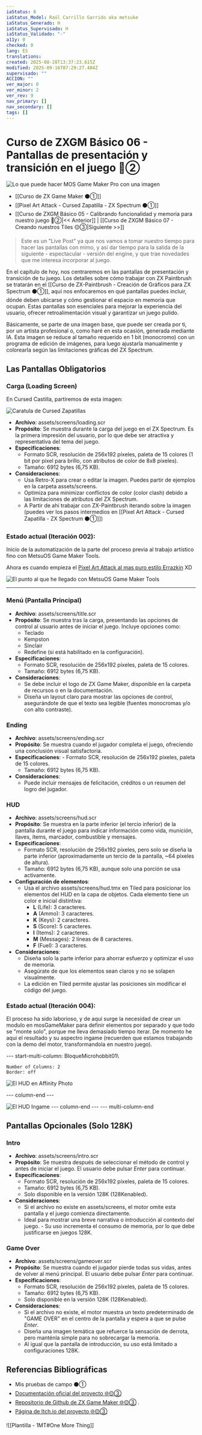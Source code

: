```yaml
---
iaStatus: 8
iaStatus_Model: Raúl Carrillo Garrido aka metsuke
iaStatus_Generado: H
iaStatus_Supervisado: H
iaStatus_Validado: "-"
a11y: 0
checked: 0
lang: ES
translations:
created: 2025-08-28T13:37:23.615Z
modified: 2025-09-16T07:29:27.404Z
supervisado: ""
ACCION: ""
ver_major: 0
ver_minor: 2
ver_rev: 9
nav_primary: []
nav_secondary: []
tags: []
---
```

# Curso de ZXGM Básico 06 - Pantallas de presentación y transición en el juego 🔴②


![Lo que puede hacer MOS Game Maker Pro con una imagen](_resources/3b19842721da123761bcb57d9b51222a_MD5.jpeg)

* [[Curso de ZX Game Maker ⚫①]]
* [[Pixel Art Attack - Cursed Zapatilla - ZX Spectrum ⚫①]]
* [[Curso de ZXGM Básico 05 - Calibrando funcionalidad y memoria para nuestro juego 🔴②|<< Anterior]] | [[Curso de ZXGM Básico 07 - Creando nuestros Tiles 🟡③|Siguiente >>]]

> Este es un "Live Post" ya que nos vamos a tomar nuestro tiempo para hacer las pantallas con mimo, y así dar tiempo para la salida de la siguiente - espectacular - versión del engine, y que trae novedades que me interesa incorporar al juego.

En el capítulo de hoy, nos centraremos en las pantallas de presentación y transición de tu juego. Los detalles sobre cómo trabajar con ZX Paintbrush se tratarán en el [[Curso de ZX-Paintbrush - Creación de Gráficos para ZX Spectrum  ⚫①]], aquí nos enfocaremos en qué pantallas puedes incluir, dónde deben ubicarse y cómo gestionar el espacio en memoria que ocupan. Estas pantallas son esenciales para mejorar la experiencia del usuario, ofrecer retroalimentación visual y garantizar un juego pulido.

Básicamente, se parte de una imagen base, que puede ser creada por ti, por un artista profesional o, como haré en esta ocasión, generada mediante IA. Esta imagen se reduce al tamaño requerido en 1 bit (monocromo) con un programa de edición de imágenes, para luego ajustarla manualmente y colorearla según las limitaciones gráficas del ZX Spectrum.
## Las Pantallas Obligatorios

### Carga (Loading Screen)

En Cursed Castilla, partiremos de esta imagen:

![Caratula de Cursed Zapatillas](PublicBrain/_resources/33d90a6b2fb87f43d9c3829c4f53814e_MD5.jpg)

- **Archivo**: assets/screens/loading.scr    
- **Propósito**: Se muestra durante la carga del juego en el ZX Spectrum. Es la primera impresión del usuario, por lo que debe ser atractiva y representativa del tema del juego.
- **Especificaciones**:
	- Formato SCR, resolución de 256x192 píxeles, paleta de 15 colores (1 bit por píxel para brillo, con atributos de color de 8x8 píxeles).
	- Tamaño: 6912 bytes (6,75 KB).
- **Consideraciones**:  
    - Usa Retro-X para crear o editar la imagen. Puedes partir de ejemplos en la carpeta assets/screens.       
    - Optimiza para minimizar conflictos de color (color clash) debido a las limitaciones de atributos del ZX Spectrum.
    - A Partir de ahí trabajar con ZX-Paintbrush iterando sobre la imagen (puedes ver los pasos intermedios en [[Pixel Art Attack - Cursed Zapatilla - ZX Spectrum ⚫①]])

### Estado actual (Iteración 002):

Inicio de la automatización de la parte del proceso previa al trabajo artístico fino con MetsuOS Game Maker Tools.

Ahora es cuando empieza el [Pixel Art Attack al mas puro estilo Errazkin](https://youtu.be/r_t6IBm8-Ac?si=bB0Ae1R50DPvP5eQ) XD

![El punto al que he llegado con MetsuOS Game Maker Tools](PublicBrain/_resources/f1139e8c8ab76b7f55c6cc2f25dd559e_MD5.jpeg)

---
### Menú (Pantalla Principal)

- **Archivo**: assets/screens/title.scr
- **Propósito**: Se muestra tras la carga, presentando las opciones de control al usuario antes de iniciar el juego. Incluye opciones como:
    - Teclado        
    - Kempston        
    - Sinclair        
    - Redefine (si está habilitado en la configuración).
- **Especificaciones**:
    - Formato SCR, resolución de 256x192 píxeles, paleta de 15 colores.
    - Tamaño: 6912 bytes (6,75 KB).
- **Consideraciones**:
	- Se debe incluir el logo de ZX Game Maker, disponible en la carpeta de recursos o en la documentación.
    - Diseña un layout claro para mostrar las opciones de control, asegurándote de que el texto sea legible (fuentes monocromas y/o con alto contraste).
### Ending

- **Archivo**: assets/screens/ending.scr
- **Propósito**: Se muestra cuando el jugador completa el juego, ofreciendo una conclusión visual satisfactoria.
- **Especificaciones**:
       - Formato SCR, resolución de 256x192 píxeles, paleta de 15 colores.
    - Tamaño: 6912 bytes (6,75 KB).
- **Consideraciones**:
    - Puede incluir mensajes de felicitación, créditos o un resumen del logro del jugador.

### HUD

- **Archivo**: assets/screens/hud.scr
- **Propósito**: Se muestra en la parte inferior (el tercio inferior) de la pantalla durante el juego para indicar información como vida, munición, llaves, ítems, marcador, combustible y mensajes.   
- **Especificaciones**:    
    - Formato SCR, resolución de 256x192 píxeles, pero solo se diseña la parte inferior (aproximadamente un tercio de la pantalla, ~64 píxeles de altura).
    - Tamaño: 6912 bytes (6,75 KB), aunque solo una porción se usa activamente.
- **Configuración de elementos**:
	- Usa el archivo assets/screens/hud.tmx en Tiled para posicionar los elementos del HUD en la capa de objetos. Cada elemento tiene un color e inicial distintiva:
        - **L** (Life): 3 caracteres.
        - **A** (Ammo): 3 caracteres.
        - **K** (Keys): 2 caracteres.
        - **S** (Score): 5 caracteres.
        - **I** (Items): 2 caracteres.
        - **M** (Messages): 2 líneas de 8 caracteres.
        - **F** (Fuel): 3 caracteres.
- **Consideraciones**:
	- Diseña solo la parte inferior para ahorrar esfuerzo y optimizar el uso de memoria.
    - Asegúrate de que los elementos sean claros y no se solapen visualmente.
    - La edición en Tiled permite ajustar las posiciones sin modificar el código del juego.
### Estado actual (Iteración 004):

El proceso ha sido laborioso, y de aqui surge la necesidad de crear un modulo en mosGameMaker para definir elementos por separado y que todo se "monte solo", porque me lleva demasiado tiempo iterar. De momento he aqui el resultado y su aspectro ingame (recuerden que estamos trabajando con la demo del motor, transformandola en nuestro juego).

--- start-multi-column: BloqueMicrohobbit01\
```column-settings  
Number of Columns: 2
Border: off
```

![El HUD en Affinity Photo](PublicBrain/_resources/f0f7265d0f8dcee144cc88c76d8d34ea_MD5.jpeg)

 --- column-end ---

![El HUD Ingame](PublicBrain/_resources/f46057c80a427d173e986ba6750c5420_MD5.jpeg)
 --- column-end ---
--- multi-column-end

## Pantallas Opcionales (Solo 128K)

### Intro
- **Archivo**: assets/screens/intro.scr
- **Propósito**: Se muestra después de seleccionar el método de control y antes de iniciar el juego. El usuario debe pulsar _Enter_ para continuar.   
- **Especificaciones**:    
    - Formato SCR, resolución de 256x192 píxeles, paleta de 15 colores.        
    - Tamaño: 6912 bytes (6,75 KB).        
    - Solo disponible en la versión 128K (128Kenabled).
- **Consideraciones**:   
    - Si el archivo no existe en assets/screens, el motor omite esta pantalla y el juego comienza directamente.        
    - Ideal para mostrar una breve narrativa o introducción al contexto del juego.            - Su uso incrementa el consumo de memoria, por lo que debe justificarse en juegos 128K.
       
### Game Over

- **Archivo**: assets/screens/gameover.scr    
- **Propósito**: Se muestra cuando el jugador pierde todas sus vidas, antes de volver al menú principal. El usuario debe pulsar _Enter_ para continuar.    
- **Especificaciones**:    
    - Formato SCR, resolución de 256x192 píxeles, paleta de 15 colores.        
    - Tamaño: 6912 bytes (6,75 KB).        
    - Solo disponible en la versión 128K (128Kenabled).        
- **Consideraciones**:    
    - Si el archivo no existe, el motor muestra un texto predeterminado de "GAME OVER" en el centro de la pantalla y espera a que se pulse _Enter_.        
    - Diseña una imagen temática que refuerce la sensación de derrota, pero manténla simple para no sobrecargar la memoria.        
    - Al igual que la pantalla de introducción, su uso está limitado a configuraciones 128K.

## Referencias Bibliográficas

* Mis pruebas de campo ⚫①
* [Documentación oficial del proyecto 🌐🟡③](https://gm.retrojuegos.org/index.html)
* [Repositorio de Github de ZX Game Maker 🌐🟡③](https://github.com/rtorralba/zx-game-maker) .
* [Página de Itch.io del proyecto 🌐🟡③](https://juntelart.itch.io/zx-game-maker)

![[Plantilla - 1MT#One More Thing]]